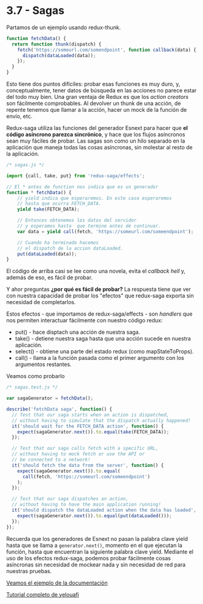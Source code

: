 # 3.7 - Sagas

Partamos de un ejemplo usando redux-thunk.

```javascript
function fetchData() {
  return function thunk(dispatch) {
    fetch('https://someurl.com/somendpoint', function callback(data) {
      dispatch(dataLoaded(data));
    });
  }
}
```

Esto tiene dos puntos difíciles: probar esas funciones es muy duro, y, conceptualmente, tener datos de búsqueda en las acciones no parece estar del todo muy bien. Una gran ventaja de Redux es que los _action creators_ son fácilmente comprobables. Al devolver un thunk de una acción, de repente tenemos que llamar a la acción, hacer un mock de la función de envío, etc.

Redux-saga utiliza las funciones del generador Esnext para hacer que **el código asíncrono parezca sincrónico**, y hace que los flujos asíncronos sean muy fáciles de probar. Las sagas son como un hilo separado en la aplicación que maneja todas las cosas asíncronas, sin molestar al resto de la aplicación.

```javascript
/* sagas.js */

import {call, take, put} from 'redux-saga/effects';

// El * antes de function nos indica que es un generador
function * fetchData() {
    // yield indica que esperaremos. En este caso esperaremos
    // hasta que ocurra FETCH_DATA.
    yield take(FETCH_DATA);

    // Entonces obtenemos los datos del servidor 
    // y esperamos hasta  que termine antes de continuar.
    var data = yield call(fetch, 'https://someurl.com/someendpoint');

    // Cuando ha terminado hacemos 
    // el dispatch de la accion dataLoaded.
    put(dataLoaded(data));
}
```

El código de arriba casi se lee como una novela, evita el _callback hell_ y, además de eso, es fácil de probar.

Y ahor preguntas **¿por qué es fácil de probar?** La respuesta tiene que ver con nuestra capacidad de probar los "efectos" que redux-saga exporta sin necesidad de completarlos.

Estos efectos - que importamos de redux-saga/effects - son _handlers_ que nos permiten interactuar fácilmente con nuestro código redux:

* put\(\) - hace disptach una acción de nuestra saga.
* take\(\) - detiene nuestra saga hasta que una acción sucede en nuestra aplicación.
* select\(\) - obtiene una parte del estado redux \(como mapStateToProps\).
* call\(\) - llama a la función pasada como el primer argumento con los argumentos restantes.

Veamos como probarlo

```javascript
/* sagas.test.js */

var sagaGenerator = fetchData();

describe('fetchData saga', function() {
  // Test that our saga starts when an action is dispatched,
  // without having to simulate that the dispatch actually happened!
  it('should wait for the FETCH_DATA action', function() {
    expect(sagaGenerator.next()).to.equal(take(FETCH_DATA));
  });

  // Test that our saga calls fetch with a specific URL,
  // without having to mock fetch or use the API or 
  // be connected to a network!
  it('should fetch the data from the server', function() {
    expect(sagaGenerator.next()).to.equal(
      call(fetch, 'https://someurl.com/someendpoint')
    );
  });

  // Test that our saga dispatches an action,
  // without having to have the main application running!
  it('should dispatch the dataLoaded action when the data has loaded', function() {
    expect(sagaGenerator.next()).to.equal(put(dataLoaded()));
  });
});
```

Recuerda que los generadores de Esnext no pasan la palabra clave yield hasta que se llama a `generator.next()`, momento en el que ejecutan la función, hasta que encuentran la siguiente palabra clave yield. Mediante el uso de los efectos redux-saga, podemos probar fácilmente cosas asíncronas sin necesidad de mockear nada y sin necesidad de red para nuestras pruebas.

[Veamos el ejemplo de la documentación](https://github.com/yelouafi/redux-saga/)

[Tutorial completo de yelouafi](https://yelouafi.github.io/redux-saga/docs/introduction/BeginnerTutorial.html)

